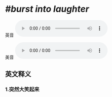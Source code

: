 # ***\#burst into laughter*** 
英音
<audio src="./media/burst into laughter1.aac" controls="controls"></audio>

美音
<audio src="./media/burst into laughter2.aac" controls="controls"></audio>



  

英文释义
---
### 1.**突然大笑起来**  


